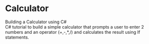 # Calculator
Building a Calculator using C#<br> 
C# tutorial to build a simple calculator that prompts a user to enter 2 numbers and an operator (+,-,*,/) and calculates the result using If statements.
